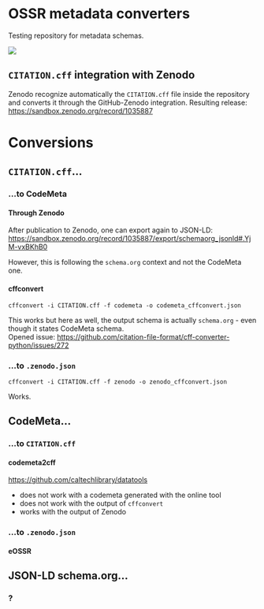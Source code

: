 # OSSR metadata converters

Testing repository for metadata schemas.

[![](https://lucid.app/publicSegments/view/31f02de0-e92d-4839-b4df-8cbdcc3970a6/image.png)](https://lucid.app/lucidchart/f1b4a51a-8766-4bc1-915d-bf562c51123b/edit?invitationId=inv_32ce79ce-1a84-4848-8a74-4e724d9aff19&page=0_0#)


## `CITATION.cff` integration with Zenodo

Zenodo recognize automatically the `CITATION.cff` file inside the repository and converts it through the GitHub-Zenodo integration.
Resulting release: https://sandbox.zenodo.org/record/1035887


# Conversions

## `CITATION.cff`...
### ...to CodeMeta

#### Through Zenodo
After publication to Zenodo, one can export again to JSON-LD:
https://sandbox.zenodo.org/record/1035887/export/schemaorg_jsonld#.YjM-vxBKhB0

However, this is following the `schema.org` context and not the CodeMeta one.

#### cffconvert

```
cffconvert -i CITATION.cff -f codemeta -o codemeta_cffconvert.json
```

This works but here as well, the output schema is actually `schema.org` - even though it states CodeMeta schema.     
Opened issue: https://github.com/citation-file-format/cff-converter-python/issues/272

### ...to `.zenodo.json`

```
cffconvert -i CITATION.cff -f zenodo -o zenodo_cffconvert.json
```

Works.

## CodeMeta...

### ...to `CITATION.cff`

#### codemeta2cff

https://github.com/caltechlibrary/datatools

- does not work with a codemeta generated with the online tool
- does not work with the output of `cffconvert`
- works with the output of Zenodo

### ...to `.zenodo.json`

#### eOSSR

## JSON-LD schema.org...

###  ?
